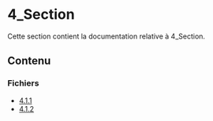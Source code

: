 # 4_Section

Cette section contient la documentation relative à 4_Section.

## Contenu


### Fichiers

- [4.1.1](./4.1.1.json)
- [4.1.2](./4.1.2.json)

